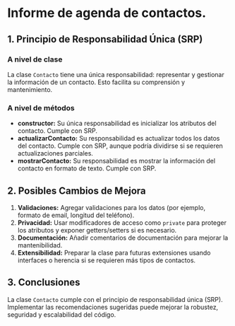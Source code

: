 
# Informe de  agenda de contactos.


## 1. Principio de Responsabilidad Única (SRP)

### A nivel de clase
La clase `Contacto` tiene una única responsabilidad: representar y gestionar la información de un contacto. Esto facilita su comprensión y mantenimiento.

### A nivel de métodos

- **constructor:** Su única responsabilidad es inicializar los atributos del contacto. Cumple con SRP.
- **actualizarContacto:** Su responsabilidad es actualizar todos los datos del contacto. Cumple con SRP, aunque podría dividirse si se requieren actualizaciones parciales.
- **mostrarContacto:** Su responsabilidad es mostrar la información del contacto en formato de texto. Cumple con SRP.

## 2. Posibles Cambios de Mejora

1. **Validaciones:** Agregar validaciones para los datos (por ejemplo, formato de email, longitud del teléfono).
2. **Privacidad:** Usar modificadores de acceso como `private` para proteger los atributos y exponer getters/setters si es necesario.
3. **Documentación:** Añadir comentarios de documentación para mejorar la mantenibilidad.
4. **Extensibilidad:** Preparar la clase para futuras extensiones usando interfaces o herencia si se requieren más tipos de contactos.

## 3. Conclusiones

La clase `Contacto` cumple con el principio de responsabilidad única (SRP). Implementar las recomendaciones sugeridas puede mejorar la robustez, seguridad y escalabilidad del código.

 